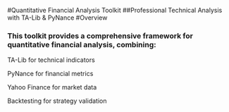 #Quantitative Financial Analysis Toolkit
##Professional Technical Analysis with TA-Lib & PyNance
#Overview
### This toolkit provides a comprehensive framework for quantitative financial analysis, combining:

TA-Lib for technical indicators

PyNance for financial metrics

Yahoo Finance for market data

Backtesting for strategy validation
